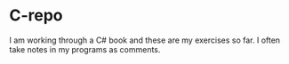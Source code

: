 # C-repo

I am working through a C# book and these are my exercises so far. I often take notes in my programs as comments. 
